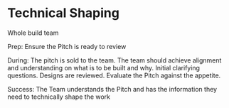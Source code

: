 # Technical Shaping

Whole build team

Prep: Ensure the Pitch is ready to review

During: The pitch is sold to the team. The team should achieve alignment and
understanding on what is to be built and why. Initial clarifying questions.
Designs are reviewed. Evaluate the Pitch against the appetite.

Success: The Team understands the Pitch and has the information they need to
technically shape the work
